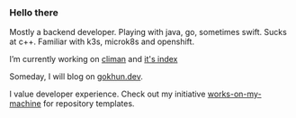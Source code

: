 ### Hello there

Mostly a backend developer. Playing with java, go, sometimes swift. Sucks at c++. Familiar with k3s, microk8s and openshift.

I’m currently working on [climan](https://github.com/ghokun/climan) and [it's index](https://github.com/ghokun/climan-runner)

Someday, I will blog on [gokhun.dev](https://gokhun.dev).

I value developer experience. Check out my initiative [works-on-my-machine](https://github.com/works-on-my-machine) for repository templates.

<!--
**ghokun/ghokun** is a ✨ _special_ ✨ repository because its `README.md` (this file) appears on your GitHub profile.

Here are some ideas to get you started:

- 🔭 I’m currently working on ...
- 🌱 I’m currently learning ...
- 👯 I’m looking to collaborate on ...
- 🤔 I’m looking for help with ...
- 💬 Ask me about ...
- 📫 How to reach me: ...
- 😄 Pronouns: ...
- ⚡ Fun fact: ...
-->
